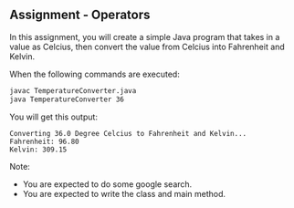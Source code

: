 ## Assignment - Operators

In this assignment, you will create a simple Java program that takes in a value as Celcius, then convert the value from Celcius into Fahrenheit and Kelvin.

When the following commands are executed:

```sh
javac TemperatureConverter.java
java TemperatureConverter 36
```

You will get this output:
```
Converting 36.0 Degree Celcius to Fahrenheit and Kelvin...
Fahrenheit: 96.80 
Kelvin: 309.15 
```

Note:
- You are expected to do some google search.
- You are expected to write the class and main method.